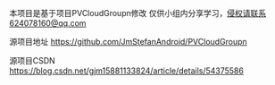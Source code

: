 本项目是基于项目PVCloudGroupn修改 仅供小组内分享学习，侵权请联系624078160@qq.com

源项目地址  https://github.com/JmStefanAndroid/PVCloudGroupn

源项目CSDN  https://blog.csdn.net/gjm15881133824/article/details/54375586
